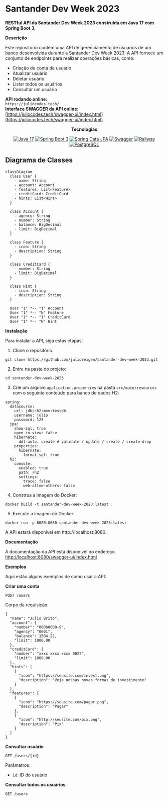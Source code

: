 # **Santander Dev Week 2023**

**RESTful API da Santander Dev Week 2023 construída em Java 17 com Spring Boot 3.**

**Descrição**

Este repositório contém uma API de gerenciamento de usuarios de um banco desenvolvida durante a Santander Dev Week 2023. A API fornece um conjunto de endpoints para realizar operações básicas, como:

* Criação de conta de usuário
* Atualizar usuário
* Deletar usuário
* Listar todos os usuários
* Consultar um usuário


**API rodando online:** 
<br>
```https://juliocodes.tech/``` 
<br>
**Interface SWAGGER da API online:**
<br>
[https://juliocodes.tech/swagger-ui/index.html](https://juliocodes.tech/swagger-ui/index.html)



<div align="center">

**Tecnologias**

[![Java 17](https://img.shields.io/badge/-Java%2017-000?style=for-the-badge&logo=openjdk&logoColor=Ff7f00)](https://docs.oracle.com/en/java/)
[![Spring Boot 3](https://img.shields.io/badge/Springboot%203-000?style=for-the-badge&logo=springboot&logoColor=00FF00)](https://docs.spring.io/spring-boot/docs/current/reference/htmlsingle/)
[![Spring Data JPA](https://img.shields.io/badge/Spring%20Data-000?style=for-the-badge&logo=spring&logoColor=00FF00)](https://spring.io/projects/spring-data-jpa)
[![Swagger](https://img.shields.io/badge/Swagger-000?style=for-the-badge&logo=swagger&logoColor=00FF00)](https://swagger.io/)
[![Railway](https://img.shields.io/badge/Railway-000?style=for-the-badge&logo=railway&logoColor=FFFFFF)](https://docs.github.com/)
[![PostgreSQL](https://img.shields.io/badge/PostgreSQL-000?style=for-the-badge&logo=postgresql&logoColor=Add8e6)](https://docs.github.com/)

</div>

## Diagrama de Classes

```mermaid
classDiagram
  class User {
    - name: String
    - account: Account
    - features: List<Feature>
    - creditCard: CreditCard
    - hints: List<Hint>
  }

  class Account {
    - agency: String
    - number: String
    - balance: BigDecimal
    - limit: BigDecimal
  }

  class Feature {
    - icon: String
    - description: String
  }

  class CreditCard {
    - number: String
    - limit: BigDecimal
  }

  class Hint {
    - icon: String
    - description: String
  }

  User "1" *-- "1" Account
  User "1" *-- "N" Feature
  User "1" *-- "1" CreditCard
  User "1" *-- "N" Hint
```

**Instalação**

Para instalar a API, siga estas etapas:

1. Clone o repositório:

```
git clone https://github.com/julioreigen/santander-dev-week-2023.git
```

2. Entre na pasta do projeto:

```
cd santander-dev-week-2023
```

3. Crie um arquivo `application.properties` na pasta `src/main/resources` com o seguinte conteúdo para banco de dados H2:

```
spring:
  datasource:
    url: jdbc:h2:mem:testdb
    username: julio
    password: 123
  jpa:
    show-sql: true
    open-in-view: false
    hibernate:
      ddl-auto: create # validate / update / create / create-drop
    properties:
      hibernate:
        format_sql: true
  h2:
    console:
      enabled: true
      path: /h2
      settings:
        trace: false
        web-allow-others: false
```

4. Construa a imagem do Docker:

```
docker build -t santander-dev-week-2023:latest .
```

5. Execute a imagem do Docker:

```
docker run -p 8080:8080 santander-dev-week-2023:latest
```

A API estará disponível em http://localhost:8080.

**Documentação**

A documentação da API está disponível no endereço [http://localhost:8080/swagger-ui/index.html](http://localhost:8080/swagger-ui/index.html)

**Exemplos**

Aqui estão alguns exemplos de como usar a API:

**Criar uma conta**

```
POST /users
```

Corpo da requisição:

```
{
  "name": "Julio Brito",
  "account": {
    "number": "000b0000-9",
    "agency": "0001",
    "balance": 1504.22,
    "limit": 1000.00
  },
  "creditCard": {
    "number": "xxxx xxxx xxxx 0022",
    "limit": 1000.00
  },
  "hints": [
    {
      "icon": "https://seusite.com/invest.png",
      "description": "Veja nossas novas formas de investimento"
    }
  ],
  "features": [
    {
      "icon": "https://seusite.com/pagar.png",
      "description": "Pagar"
    },
    {
      "icon": "http://seusite.com/pix.png",
      "description": "Pix"
    }
  ]
}
```


**Consultar usuário**

```
GET /users/{id}
```

Parâmetros:

* `id`: ID do usuário


**Consultar todos os usuários**

```
GET /users
```